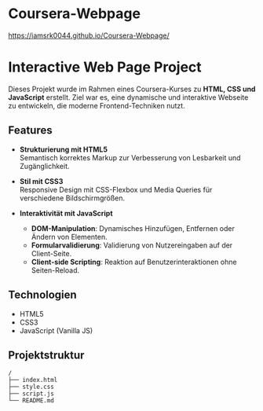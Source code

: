 # Coursera-Webpage
https://iamsrk0044.github.io/Coursera-Webpage/

# Interactive Web Page Project

Dieses Projekt wurde im Rahmen eines Coursera-Kurses zu **HTML, CSS und JavaScript** erstellt. Ziel war es, eine dynamische und interaktive Webseite zu entwickeln, die moderne Frontend-Techniken nutzt.

## Features

- **Strukturierung mit HTML5**  
  Semantisch korrektes Markup zur Verbesserung von Lesbarkeit und Zugänglichkeit.

- **Stil mit CSS3**  
  Responsive Design mit CSS-Flexbox und Media Queries für verschiedene Bildschirmgrößen.

- **Interaktivität mit JavaScript**  
  - **DOM-Manipulation**: Dynamisches Hinzufügen, Entfernen oder Ändern von Elementen.  
  - **Formularvalidierung**: Validierung von Nutzereingaben auf der Client-Seite.  
  - **Client-side Scripting**: Reaktion auf Benutzerinteraktionen ohne Seiten-Reload.

## Technologien

- HTML5
- CSS3
- JavaScript (Vanilla JS)

## Projektstruktur

```plaintext
/
├── index.html
├── style.css
├── script.js
└── README.md

